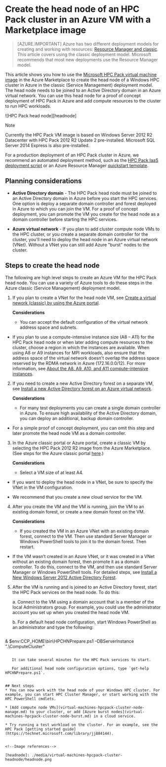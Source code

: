 <properties
 pageTitle="Create an HPC Pack head node in an Azure VM | Microsoft Azure"
 description="Learn how to use the Azure classic portal and the classic deployment model to create a Microsoft HPC Pack head node in an Azure VM."
 services="virtual-machines"
 documentationCenter=""
 authors="dlepow"
 manager="timlt"
 editor=""
 tags="azure-service-management,hpc-pack"/>

<tags
ms.service="virtual-machines"
 ms.devlang="na"
 ms.topic="article"
 ms.tgt_pltfrm="vm-multiple"
 ms.workload="big-compute"
 ms.date="09/28/2015"
 ms.author="danlep"/>

# Create the head node of an HPC Pack cluster in an Azure VM with a Marketplace image
> [AZURE.IMPORTANT] Azure has two different deployment models for creating and working with resources:  [Resource Manager and classic](../resource-manager-deployment-model.md).  This article covers using the classic deployment model. Microsoft recommends that most new deployments use the Resource Manager model.

This article shows you how to use the [Microsoft HPC Pack virtual machine image](https://azure.microsoft.com/marketplace/partners/microsoft/hpcpack2012r2onwindowsserver2012r2/) in the Azure Marketplace
to create the head node of a Windows HPC cluster in Azure in the classic (Service Management) deployment model. The head node needs to be joined to an Active Directory domain in an Azure virtual network. You can use this head node for a proof of concept deployment of HPC Pack in Azure and add compute resources to the cluster to run HPC workloads.

![HPC Pack head node][headnode]

> [!NOTE]
> Currently the HPC Pack
> VM image is based on Windows Server 2012 R2 Datacenter with HPC
> Pack 2012 R2 Update 2 pre-installed. Microsoft SQL Server 2014 Express
> is also pre-installed.
> 
> 
For a production deployment of an HPC Pack cluster in Azure, we recommend an automated deployment method, such as the [HPC Pack IaaS deployment
script](virtual-machines-hpcpack-cluster-powershell-script.md) or an Azure Resource Manager [quickstart template](https://azure.microsoft.com/documentation/templates/).

## Planning considerations
* **Active Directory domain** - The HPC Pack head node must be joined to an Active Directory domain in Azure before you start the HPC services. One option is deploy a separate domain controller and forest deployed in Azure to which you can join the VM. For a proof of concept deployment, you can promote the VM you create for the head node as a domain controller before starting the HPC services.

* **Azure virtual network** - If you plan to add cluster compute node VMs to the HPC cluster, or you create a separate domain controller for the cluster, you'll need to deploy the head node in an Azure virtual network (VNet). Without a VNet you can still add Azure "burst" nodes to the cluster.


## Steps to create the head node
The following are high level steps to create an Azure VM for the HPC
Pack head node. You can use a variety of Azure tools to do these steps in the Azure classic (Service Management) deployment model.

1. If you plan to create a VNet for the head node VM, see [Create a virtual nework (classic) by using the Azure portal](../virtual-networks/virtual-networks-create-vnet-classic-portal.md).

    **Considerations**

   * You can accept the default configuration of the virtual network address space and subnets.

* If you plan to use a compute-intensive instance size (A8 – A11) for the HPC Pack head node or when later adding compute resources to the cluster, choose a region in which the instances are available. When using A8 or A9 instances for MPI workloads, also ensure that the address space of the virtual network doesn't overlap the address space reserved by the RDMA network in Azure (172.16.0.0/12). For more information, see [About the A8, A9, A10, and A11 compute-intensive instances](virtual-machines-a8-a9-a10-a11-specs.md).


2. If you need to create a new Active Directory forest on a separate VM, see [Install a new Active Directory forest on an Azure virtual network](../active-directory/active-directory-new-forest-virtual-machine.md).

    **Considerations**

   * For many test deployments you can create a single domain controller in Azure. To ensure high availability of the Active Directory domain, you can deploy an additional, backup domain controller.

* For a simple proof of concept deployment, you can omit this step and later promote the head node VM as a domain controller.


3. In the Azure classic portal or Azure portal, create a classic VM by selecting the HPC Pack 2012 R2 image from the Azure Marketplace. (See steps for the Azure classic portal [here](virtual-machines-windows-tutorial-classic-portal.md).)

    **Considerations**

   * Select a VM size of at least A4.

* If you want to deploy the head node in a VNet, be sure to specify the VNet in the VM configuration.

* We recommend that you create a new cloud service for the VM.


4. After you create the VM and the VM is running, join the VM to an existing domain forest, or create a new domain forest on the VM.

    **Considerations**

   * If you created the VM in an Azure VNet with an existing domain forest, connect to the VM. Then use standard Server Manager or Windows PowerShell tools to join it to the domain forest. Then restart.

* If the VM wasn’t created in an Azure VNet, or it was created in a VNet without an existing domain forest, then promote it as a domain controller. To do this, connect to the VM, and then use standard Server Manager or Windows PowerShell tools. For detailed steps, see [Install a New Windows Server 2012 Active Directory Forest](https://technet.microsoft.com/library/jj574166.aspx).


5. After the VM is running and is joined to an Active Directory forest, start the HPC Pack services on the head node. To do this:

    a. Connect to the VM using a domain account that is a member of the local Administrators group. For example, you could use the administrator account you set up when you created the head node VM.

    b. For a default head node configuration, start Windows PowerShell as an administrator and type the following:

    ```
 & $env:CCP_HOME\bin\HPCHNPrepare.ps1 –DBServerInstance ".\ComputeCluster"
 ```

    It can take several minutes for the HPC Pack services to start.

    For additional head node configuration options, type `get-help HPCHNPrepare.ps1`.


## Next steps
* You can now work with the head node of your Windows HPC cluster. For
example, you can start HPC Cluster Manager, or start working with the
HPC PowerShell cmdlets.

* [Add compute node VMs](virtual-machines-hpcpack-cluster-node-manage.md) to your cluster, or add [Azure burst nodes](virtual-machines-hpcpack-cluster-node-burst.md) in a cloud service.

* Try running a test workload on the cluster. For an example, see the HPC Pack [getting started guide](https://technet.microsoft.com/library/jj884144).


<!--Image references-->

[headnode]: ./media/virtual-machines-hpcpack-cluster-headnode/headnode.png

